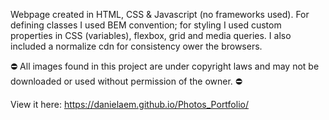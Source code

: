 Webpage created in HTML, CSS & Javascript (no frameworks used).
For defining classes I used BEM convention; for styling I used custom properties in CSS (variables), flexbox, grid and media queries. I also included a normalize cdn for consistency ower the browsers.

⛔ All images found in this project are under copyright laws and may not be downloaded or used without permission of the owner. ⛔

View it here: https://danielaem.github.io/Photos_Portfolio/

